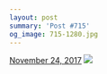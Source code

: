 ```yaml
---
layout: post
summary: 'Post #715'
og_image: 715-1280.jpg
---
```


<p>
  <time>
    <a href="/715">November 24, 2017</a>
  </time>
  <a href="/715">
    <img src="{{ site.assets_url }}/715-640.jpg" srcset="{{ site.assets_url }}/715-320.jpg 320w, {{ site.assets_url }}/715-640.jpg 640w, {{ site.assets_url }}/715-960.jpg 960w, {{ site.assets_url }}/715-1280.jpg 1280w" sizes="(min-width: 700px) 50vw, calc(100vw - 2rem)" />
  </a>
</p>

